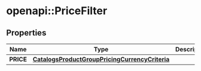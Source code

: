 # openapi::PriceFilter


## Properties
Name | Type | Description | Notes
------------ | ------------- | ------------- | -------------
**PRICE** | [**CatalogsProductGroupPricingCurrencyCriteria**](catalogs_product_group_pricing_currency_criteria.md) |  | 


